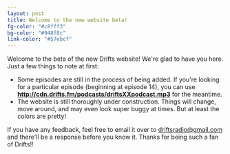 ```yaml
---
layout: post
title: Welcome to the new website beta!
fg-color: "#c8fff3"
bg-color: "#948f8c"
link-color: "#57ebcf"
---
```


Welcome to the beta of the new <span class="drifts-logo">Drifts</span> website! We're glad to have you here. Just a few things to note at first:

* Some episodes are still in the process of being added. If you're looking for a particular episode (beginning at episode 14), you can use **http://cdn.drifts.fm/podcasts/driftsXXpodcast.mp3** for the meantime.
* The website is still thoroughly under construction. Things will change, move around, and may even look super buggy at times. But at least the colors are pretty!

If you have any feedback, feel free to email it over to [driftsradio@gmail.com](mailto:driftsradio@gmail.com?title=About%20the%20new%20website) and there'll be a response before you know it. Thanks for being such a fan of Drifts!!
